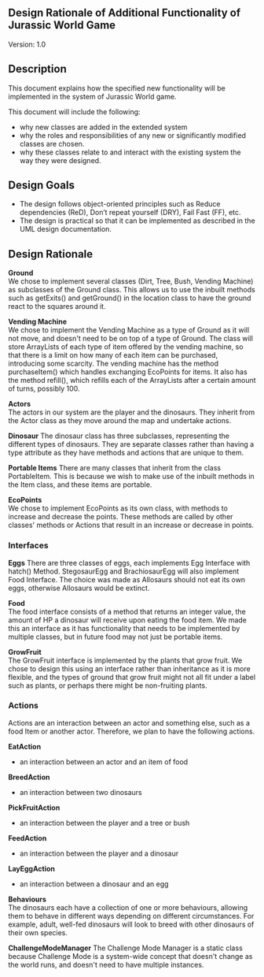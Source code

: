 Design Rationale of Additional Functionality of Jurassic World Game
--
Version: 1.0

## Description
This document explains how the specified new functionality will be implemented in
the system of Jurassic World game.

This document will include the following:

- why new classes are added in the extended system
- why the roles and responsibilities of any new or significantly modified classes
are chosen.
- why these classes relate to and interact with the existing system the way they
were designed.

## Design Goals

- The design follows object-oriented principles such as Reduce dependencies (ReD),
Don’t repeat yourself (DRY), Fail Fast (FF), etc.
- The design is practical so that it can be implemented as described in the UML
design documentation.

## Design Rationale
**Ground**  
We chose to implement several classes (Dirt, Tree, Bush, Vending Machine) as 
subclasses of the Ground class. This allows us to use the inbuilt methods such 
as getExits() and getGround() in the location class to have the ground react to 
the squares around it.

**Vending Machine**  
We chose to implement the Vending Machine as a type of Ground as it will not move,
and doesn't need to be on top of a type of Ground. The class will store ArrayLists
of each type of item offered by the vending machine, so that there is a limit on
how many of each item can be purchased, introducing some scarcity. The vending machine
has the method purchaseItem() which handles exchanging EcoPoints for items. It also
has the method refill(), which refills each of the ArrayLists after a certain amount
of turns, possibly 100.

**Actors**  
The actors in our system are the player and the dinosaurs. They inherit from the 
Actor class as they move around the map and undertake actions.

**Dinosaur**
The dinosaur class has three subclasses, representing the different types of dinosaurs.
They are separate classes rather than having a type attribute as they have methods 
and actions that are unique to them.

**Portable Items**
There are many classes that inherit from the class PortableItem. This is because we 
wish to make use of the inbuilt methods in the Item class, and these items are portable.

**EcoPoints**  
We chose to implement EcoPoints as its own class, with methods to increase and decrease
the points. These methods are called by other classes' methods or Actions that result in
an increase or decrease in points.

### Interfaces
**Eggs**
There are three classes of eggs, each implements Egg Interface with hatch() Method.
StegosaurEgg and BrachiosaurEgg will also implement Food Interface. The choice was made
as Allosaurs should not eat its own eggs, otherwise Allosaurs would be extinct.

**Food**  
The food interface consists of a method that returns an integer value, the amount of 
HP a dinosaur will receive upon eating the food item. We made this an interface as it
has functionality that needs to be implemented by multiple classes, but in future food 
may not just be portable items.

**GrowFruit**  
The GrowFruit interface is implemented by the plants that grow fruit. We chose to design 
this using an interface rather than inheritance as it is more flexible, and the types of 
ground that grow fruit might not all fit under a label such as plants, or perhaps there 
might be non-fruiting plants.
 
### Actions
Actions are an interaction between an actor and something else, such as a food Item or
another actor. Therefore, we plan to have the following actions.  

**EatAction**  
 - an interaction between an actor and an item of food  
 
**BreedAction**  
- an interaction between two dinosaurs  

**PickFruitAction**  
- an interaction between the player and a tree or bush  

**FeedAction**  
- an interaction between the player and a dinosaur  

**LayEggAction**  
- an interaction between a dinosaur and an egg  
  
**Behaviours**   
The dinosaurs each have a collection of one or more behaviours, allowing them to behave
in different ways depending on different circumstances. For example, adult, well-fed
dinosaurs will look to breed with other dinosaurs of their own species.


**ChallengeModeManager**
The Challenge Mode Manager is a static class because Challenge Mode is a system-wide concept that doesn't change as the 
world runs, and doesn't need to have multiple instances. 